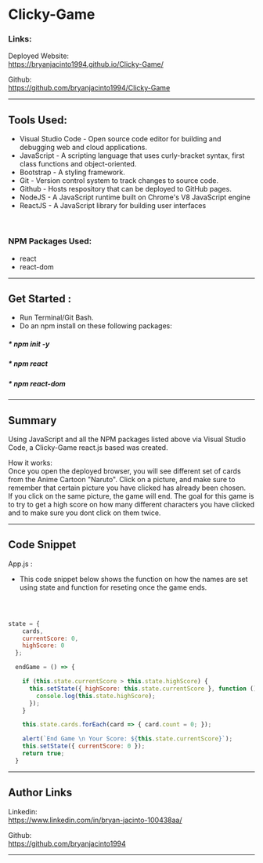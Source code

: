 # Clicky-Game

### Links: 

Deployed Website: <br>
https://bryanjacinto1994.github.io/Clicky-Game/
<br>

Github: <br>
https://github.com/bryanjacinto1994/Clicky-Game


<hr>


## Tools Used:

* Visual Studio Code - Open source code editor for building and debugging web and cloud applications.
* JavaScript - A scripting language that uses curly-bracket syntax, first class functions and object-oriented.
* Bootstrap - A styling framework.
* Git - Version control system to track changes to source code.
* Github - Hosts respository that can be deployed to GitHub pages.
* NodeJS - A JavaScript runtime built on Chrome's V8 JavaScript engine
* ReactJS - A JavaScript library for building user interfaces
<br>

### NPM Packages Used:

* react
* react-dom



<hr>

## Get Started :
* Run Terminal/Git Bash.
* Do an npm install on these following packages:<br>
##### * npm init -y
##### * npm react
##### * npm react-dom


<hr>

## Summary

Using JavaScript and all the NPM packages listed above via Visual Studio Code, a Clicky-Game react.js based was created.

How it works:
<br>
Once you open the deployed browser, you will see different set of cards from the Anime Cartoon "Naruto". 
Click on a picture, and make sure to remember that certain picture you have clicked has already been chosen.
<br>
If you click on the same picture, the game will end. The goal for this game is to try to get a high score on how many different characters you have clicked and to make sure you dont click on them twice.








<hr>





## Code Snippet

App.js : <br>

*  This code snippet below shows the function on how the names are set using state and function for reseting once the game ends. 
<br> 

```javascript

state = {
    cards,
    currentScore: 0,
    highScore: 0
  };

  endGame = () => {

    if (this.state.currentScore > this.state.highScore) {
      this.setState({ highScore: this.state.currentScore }, function () {
        console.log(this.state.highScore);
      });
    }

    this.state.cards.forEach(card => { card.count = 0; });

    alert(`End Game \n Your Score: ${this.state.currentScore}`);
    this.setState({ currentScore: 0 });
    return true;
  }
```

<hr>



## Author Links
Linkedin:<br>
https://www.linkedin.com/in/bryan-jacinto-100438aa/

Github:<br>
https://github.com/bryanjacinto1994
<br>


<hr>
